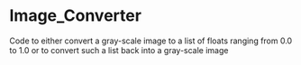 # Image_Converter
Code to either convert a gray-scale image to a list of floats ranging from 0.0 to 1.0 or to convert such a list back into a gray-scale image 
